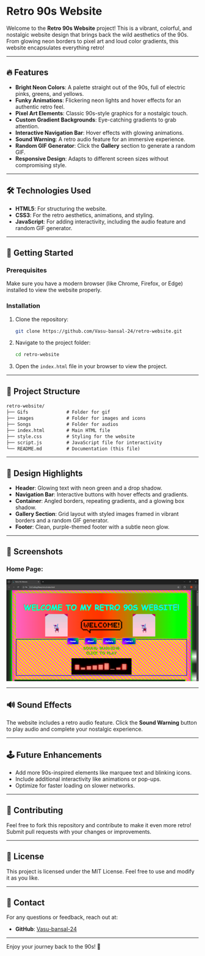 # Retro 90s Website

Welcome to the **Retro 90s Website** project! This is a vibrant, colorful, and nostalgic website design that brings back the wild aesthetics of the 90s. From glowing neon borders to pixel art and loud color gradients, this website encapsulates everything retro!

---

## 🔥 Features

- **Bright Neon Colors**: A palette straight out of the 90s, full of electric pinks, greens, and yellows.
- **Funky Animations**: Flickering neon lights and hover effects for an authentic retro feel.
- **Pixel Art Elements**: Classic 90s-style graphics for a nostalgic touch.
- **Custom Gradient Backgrounds**: Eye-catching gradients to grab attention.
- **Interactive Navigation Bar**: Hover effects with glowing animations.
- **Sound Warning**: A retro audio feature for an immersive experience.
- **Random GIF Generator**: Click the **Gallery** section to generate a random GIF.
- **Responsive Design**: Adapts to different screen sizes without compromising style.

---

## 🛠️ Technologies Used

- **HTML5**: For structuring the website.
- **CSS3**: For the retro aesthetics, animations, and styling.
- **JavaScript**: For adding interactivity, including the audio feature and random GIF generator.

---

## 🚀 Getting Started

### Prerequisites
Make sure you have a modern browser (like Chrome, Firefox, or Edge) installed to view the website properly.

### Installation

1. Clone the repository:
   ```bash
   git clone https://github.com/Vasu-bansal-24/retro-website.git
   ```

2. Navigate to the project folder:
   ```bash
   cd retro-website
   ```

3. Open the `index.html` file in your browser to view the project.

---

## 📁 Project Structure

```
retro-website/
├── Gifs              # Folder for gif
├── images            # Folder for images and icons
├── Songs             # Folder for audios
├── index.html        # Main HTML file
├── style.css         # Styling for the website
├── script.js         # JavaScript file for interactivity
└── README.md         # Documentation (this file)
```

---

## 🎨 Design Highlights

- **Header**: Glowing text with neon green and a drop shadow.
- **Navigation Bar**: Interactive buttons with hover effects and gradients.
- **Container**: Angled borders, repeating gradients, and a glowing box shadow.
- **Gallery Section**: Grid layout with styled images framed in vibrant borders and a random GIF generator.
- **Footer**: Clean, purple-themed footer with a subtle neon glow.

---

## 🌟 Screenshots

### Home Page:
![Home Page Screenshot](images\Screenshot.png)

---

## 🔊 Sound Effects

The website includes a retro audio feature. Click the **Sound Warning** button to play audio and complete your nostalgic experience.

---

## 🕹️ Future Enhancements

- Add more 90s-inspired elements like marquee text and blinking icons.
- Include additional interactivity like animations or pop-ups.
- Optimize for faster loading on slower networks.

---

## 🤝 Contributing

Feel free to fork this repository and contribute to make it even more retro! Submit pull requests with your changes or improvements.

---

## 📜 License

This project is licensed under the MIT License. Feel free to use and modify it as you like.

---

## 📧 Contact

For any questions or feedback, reach out at:
- **GitHub**: [Vasu-bansal-24](https://github.com/Vasu-bansal-24)

---

Enjoy your journey back to the 90s! 🎉
